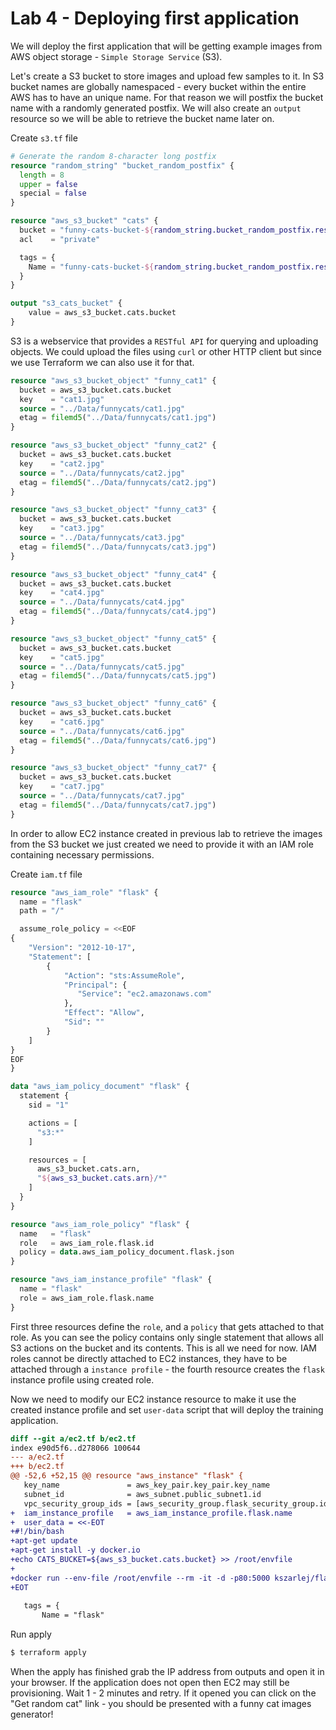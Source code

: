 # Lab 4 - Deploying first application
We will deploy the first application that will be getting example images from AWS object storage - `Simple Storage Service` (S3).

Let's create a S3 bucket to store images and upload few samples to it. In S3 bucket names are globally namespaced - every bucket within the entire AWS has to have an unique name. For that reason we will postfix the bucket name with a randomly generated postfix. We will also create an `output` resource so we will be able to retrieve the bucket name later on.

Create `s3.tf` file

```terraform
# Generate the random 8-character long postfix
resource "random_string" "bucket_random_postfix" {
  length = 8
  upper = false
  special = false
}

resource "aws_s3_bucket" "cats" {
  bucket = "funny-cats-bucket-${random_string.bucket_random_postfix.result}"
  acl    = "private"

  tags = {
    Name = "funny-cats-bucket-${random_string.bucket_random_postfix.result}"
  }
}

output "s3_cats_bucket" {
    value = aws_s3_bucket.cats.bucket
}
```

S3 is a webservice that provides a `RESTful API` for querying and uploading objects. We could upload the files using `curl` or other HTTP client but since we use Terraform we can also use it for that.

```terraform
resource "aws_s3_bucket_object" "funny_cat1" {
  bucket = aws_s3_bucket.cats.bucket
  key    = "cat1.jpg"
  source = "../Data/funnycats/cat1.jpg"
  etag = filemd5("../Data/funnycats/cat1.jpg")
}

resource "aws_s3_bucket_object" "funny_cat2" {
  bucket = aws_s3_bucket.cats.bucket
  key    = "cat2.jpg"
  source = "../Data/funnycats/cat2.jpg"
  etag = filemd5("../Data/funnycats/cat2.jpg")
}

resource "aws_s3_bucket_object" "funny_cat3" {
  bucket = aws_s3_bucket.cats.bucket
  key    = "cat3.jpg"
  source = "../Data/funnycats/cat3.jpg"
  etag = filemd5("../Data/funnycats/cat3.jpg")
}

resource "aws_s3_bucket_object" "funny_cat4" {
  bucket = aws_s3_bucket.cats.bucket
  key    = "cat4.jpg"
  source = "../Data/funnycats/cat4.jpg"
  etag = filemd5("../Data/funnycats/cat4.jpg")
}

resource "aws_s3_bucket_object" "funny_cat5" {
  bucket = aws_s3_bucket.cats.bucket
  key    = "cat5.jpg"
  source = "../Data/funnycats/cat5.jpg"
  etag = filemd5("../Data/funnycats/cat5.jpg")
}

resource "aws_s3_bucket_object" "funny_cat6" {
  bucket = aws_s3_bucket.cats.bucket
  key    = "cat6.jpg"
  source = "../Data/funnycats/cat6.jpg"
  etag = filemd5("../Data/funnycats/cat6.jpg")
}

resource "aws_s3_bucket_object" "funny_cat7" {
  bucket = aws_s3_bucket.cats.bucket
  key    = "cat7.jpg"
  source = "../Data/funnycats/cat7.jpg"
  etag = filemd5("../Data/funnycats/cat7.jpg")
}
```

In order to allow EC2 instance created in previous lab to retrieve the images from the S3 bucket we just created we need to provide it with an IAM role containing necessary permissions. 

Create `iam.tf` file

```terraform
resource "aws_iam_role" "flask" {
  name = "flask"
  path = "/"

  assume_role_policy = <<EOF
{
    "Version": "2012-10-17",
    "Statement": [
        {
            "Action": "sts:AssumeRole",
            "Principal": {
               "Service": "ec2.amazonaws.com"
            },
            "Effect": "Allow",
            "Sid": ""
        }
    ]
}
EOF
}

data "aws_iam_policy_document" "flask" {
  statement {
    sid = "1"

    actions = [
      "s3:*"
    ]

    resources = [
      aws_s3_bucket.cats.arn,
      "${aws_s3_bucket.cats.arn}/*"
    ]
  }
}

resource "aws_iam_role_policy" "flask" {
  name   = "flask"
  role   = aws_iam_role.flask.id
  policy = data.aws_iam_policy_document.flask.json
}

resource "aws_iam_instance_profile" "flask" {
  name = "flask"
  role = aws_iam_role.flask.name
}
```

First three resources define the `role`, and a `policy` that gets attached to that role. As you can see the policy contains only single statement that allows all S3 actions on the bucket and its contents. This is all we need for now. IAM roles cannot be directly attached to EC2 instances, they have to be attached through a `instance profile` - the fourth resource creates the `flask` instance profile using created role.

Now we need to modify our EC2 instance resource to make it use the created instance profile and set `user-data` script that will deploy the training application.

```diff
diff --git a/ec2.tf b/ec2.tf
index e90d5f6..d278066 100644
--- a/ec2.tf
+++ b/ec2.tf
@@ -52,6 +52,15 @@ resource "aws_instance" "flask" {
   key_name               = aws_key_pair.key_pair.key_name
   subnet_id              = aws_subnet.public_subnet1.id
   vpc_security_group_ids = [aws_security_group.flask_security_group.id]
+  iam_instance_profile   = aws_iam_instance_profile.flask.name
+  user_data = <<-EOT
+#!/bin/bash
+apt-get update
+apt-get install -y docker.io
+echo CATS_BUCKET=${aws_s3_bucket.cats.bucket} >> /root/envfile
+
+docker run --env-file /root/envfile --rm -it -d -p80:5000 kszarlej/flaskapp pipenv run flask run -h 0.0.0.0 -p 5000
+EOT
 
   tags = {
       Name = "flask"
```

Run apply 

```bash
$ terraform apply
```

When the apply has finished grab the IP address from outputs and open it in your browser. If the application does not open then EC2 may still be provisioning. Wait 1 - 2 minutes and retry. If it opened you can click on the "Get random cat" link - you should be presented with a funny cat images generator!